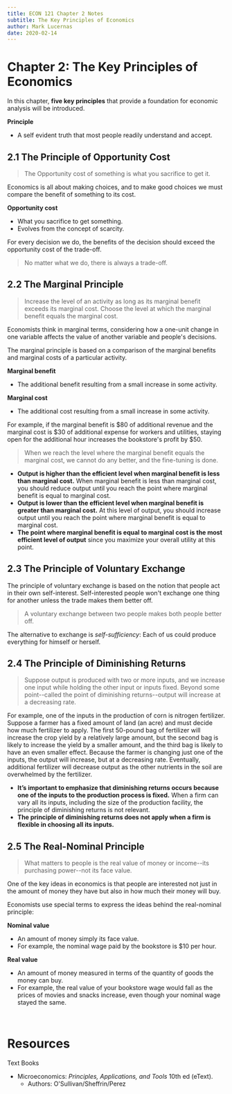 ```yaml
---
title: ECON 121 Chapter 2 Notes
subtitle: The Key Principles of Economics
author: Mark Lucernas
date: 2020-02-14
---
```


# Chapter 2: The Key Principles of Economics

In this chapter, **five key principles** that provide a foundation for economic
analysis will be introduced.

<a name="principle">**Principle**</a>

  - A self evident truth that most people readily understand and accept.

## 2.1 The Principle of Opportunity Cost

> The Opportunity cost of something is what you sacrifice to get it.

Economics is all about making choices, and to make good choices we must compare
the benefit of something to its cost.

<a name="opportunity-cost">**Opportunity cost**</a>

  - What you sacrifice to get something.
  - Evolves from the concept of scarcity.

For every decision we do, the benefits of the decision should exceed the
opportunity cost of the trade-off.

> No matter what we do, there is always a trade-off.

## 2.2 The Marginal Principle

> Increase the level of an activity as long as its marginal benefit exceeds its
marginal cost. Choose the level at which the marginal benefit equals the
marginal cost.

Economists think in marginal terms, considering how a one-unit change in one
variable affects the value of another variable and people's decisions.

The marginal principle is based on a comparison of the marginal benefits and
marginal costs of a particular activity.

<a name="marginal-benefit">**Marginal benefit**</a>

  - The additional benefit resulting from a small increase in some activity.

<a name="marginal-cost">**Marginal cost**</a>

  - The additional cost resulting from a small increase in some activity.

For example, if the marginal benefit is $80 of additional revenue and the
marginal cost is $30 of additional expense for workers and utilities, staying
open for the additional hour increases the bookstore's profit by $50.

> When we reach the level where the marginal benefit equals the marginal cost,
we cannot do any better, and the fine-tuning is done.

- **Output is higher than the efficient level when marginal benefit is less than
  marginal cost.** When marginal benefit is less than marginal cost, you should
  reduce output until you reach the point where marginal benefit is equal to
  marginal cost.
- **Output is lower than the efficient level when marginal benefit is greater than
  marginal cost.** At this level of output, you should increase output until you
  reach the point where marginal benefit is equal to marginal cost.
- **The point where marginal benefit is equal to marginal cost is the most
  efficient level of output** since you maximize your overall utility at this
  point.

## 2.3 The Principle of Voluntary Exchange

The principle of voluntary exchange is based on the notion that people act in
their own self-interest. Self-interested people won't exchange one thing for
another unless the trade makes them better off.

> A voluntary exchange between two people makes both people better off.

The alternative to exchange is _self-sufficiency_: Each of us could produce
everything for himself or herself.

## 2.4 The Principle of Diminishing Returns

> Suppose output is produced with two or more inputs, and we increase one input
while holding the other input or inputs fixed. Beyond some point--called the point
of diminishing returns--output will increase at a decreasing rate.

For example, one of the inputs in the production of corn is nitrogen fertilizer.
Suppose a farmer has a fixed amount of land (an acre) and must decide how much
fertilizer to apply. The first 50-pound bag of fertilizer will increase the crop
yield by a relatively large amount, but the second bag is likely to increase the
yield by a smaller amount, and the third bag is likely to have an even smaller
effect. Because the farmer is changing just one of the inputs, the output will
increase, but at a decreasing rate. Eventually, additional fertilizer will
decrease output as the other nutrients in the soil are overwhelmed by the
fertilizer.

- **It’s important to emphasize that diminishing returns occurs because one of the
  inputs to the production process is fixed.** When a firm can vary all its
  inputs, including the size of the production facility, the principle of
  diminishing returns is not relevant.
- **The principle of diminishing returns does not apply when a firm is flexible in
  choosing all its inputs.**

## 2.5 The Real-Nominal Principle

> What matters to people is the real value of money or income--its purchasing
power--not its face value.

One of the key ideas in economics is that people are interested not just in the
amount of money they have but also in how much their money will buy.

Economists use special terms to express the ideas behind the real-nominal
principle:

<a name="nominal-value">**Nominal value**</a>

  - An amount of money simply its face value.
  - For example, the nominal wage paid by the bookstore is $10 per hour.

<a name="real-value">**Real value**</a>

  - An amount of money measured in terms of the quantity of goods the money can
    buy.
  - For example, the real value of your bookstore wage would fall as the prices
    of movies and snacks increase, even though your nominal wage stayed the
    same.

<br>

# Resources

Text Books

  * Microeconomics: _Principles, Applications, and Tools_ 10th ed (eText).
    - Authors: O'Sullivan/Sheffrin/Perez

